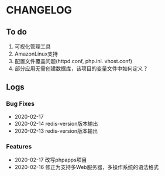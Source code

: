 # CHANGELOG



## To do

1. 可视化管理工具
2. AmazonLinux支持
3. 配置文件覆盖问题(httpd.conf, php.ini. vhost.conf)
4. 部分应用无需创建数据库，该项目的变量文件中如何定义？

## Logs

### Bug Fixes

* 2020-02-17  
* 2020-02-14  redis-version版本输出
* 2020-02-13  redis-version版本输出

### Features

* 2020-02-17  改写phpapps项目
* 2020-02-16  修正为支持多Web服务器，多操作系统的语法格式